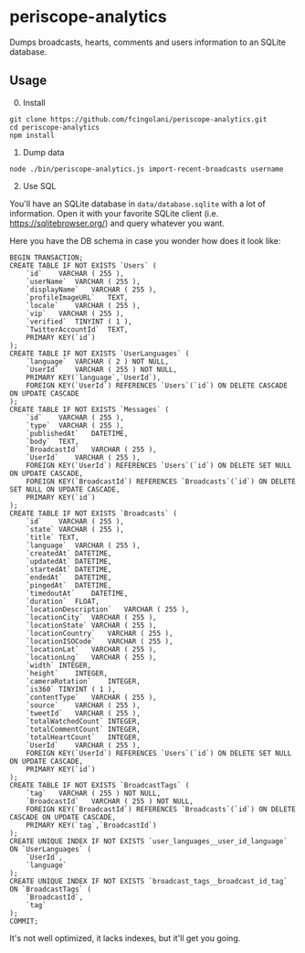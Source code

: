 # periscope-analytics

Dumps broadcasts, hearts, comments and users information to an SQLite database.


## Usage

0. Install

```
git clone https://github.com/fcingolani/periscope-analytics.git
cd periscope-analytics
npm install
```

1. Dump data

```
node ./bin/periscope-analytics.js import-recent-broadcasts username
```

2. Use SQL

You'll have an SQLite database in `data/database.sqlite` with a lot of information. Open it with your favorite SQLite client (i.e. https://sqlitebrowser.org/) and query whatever you want.

Here you have the DB schema in case you wonder how does it look like:

```
BEGIN TRANSACTION;
CREATE TABLE IF NOT EXISTS `Users` (
	`id`	VARCHAR ( 255 ),
	`userName`	VARCHAR ( 255 ),
	`displayName`	VARCHAR ( 255 ),
	`profileImageURL`	TEXT,
	`locale`	VARCHAR ( 255 ),
	`vip`	VARCHAR ( 255 ),
	`verified`	TINYINT ( 1 ),
	`TwitterAccountId`	TEXT,
	PRIMARY KEY(`id`)
);
CREATE TABLE IF NOT EXISTS `UserLanguages` (
	`language`	VARCHAR ( 2 ) NOT NULL,
	`UserId`	VARCHAR ( 255 ) NOT NULL,
	PRIMARY KEY(`language`,`UserId`),
	FOREIGN KEY(`UserId`) REFERENCES `Users`(`id`) ON DELETE CASCADE ON UPDATE CASCADE
);
CREATE TABLE IF NOT EXISTS `Messages` (
	`id`	VARCHAR ( 255 ),
	`type`	VARCHAR ( 255 ),
	`publishedAt`	DATETIME,
	`body`	TEXT,
	`BroadcastId`	VARCHAR ( 255 ),
	`UserId`	VARCHAR ( 255 ),
	FOREIGN KEY(`UserId`) REFERENCES `Users`(`id`) ON DELETE SET NULL ON UPDATE CASCADE,
	FOREIGN KEY(`BroadcastId`) REFERENCES `Broadcasts`(`id`) ON DELETE SET NULL ON UPDATE CASCADE,
	PRIMARY KEY(`id`)
);
CREATE TABLE IF NOT EXISTS `Broadcasts` (
	`id`	VARCHAR ( 255 ),
	`state`	VARCHAR ( 255 ),
	`title`	TEXT,
	`language`	VARCHAR ( 255 ),
	`createdAt`	DATETIME,
	`updatedAt`	DATETIME,
	`startedAt`	DATETIME,
	`endedAt`	DATETIME,
	`pingedAt`	DATETIME,
	`timedoutAt`	DATETIME,
	`duration`	FLOAT,
	`locationDescription`	VARCHAR ( 255 ),
	`locationCity`	VARCHAR ( 255 ),
	`locationState`	VARCHAR ( 255 ),
	`locationCountry`	VARCHAR ( 255 ),
	`locationISOCode`	VARCHAR ( 255 ),
	`locationLat`	VARCHAR ( 255 ),
	`locationLng`	VARCHAR ( 255 ),
	`width`	INTEGER,
	`height`	INTEGER,
	`cameraRotation`	INTEGER,
	`is360`	TINYINT ( 1 ),
	`contentType`	VARCHAR ( 255 ),
	`source`	VARCHAR ( 255 ),
	`tweetId`	VARCHAR ( 255 ),
	`totalWatchedCount`	INTEGER,
	`totalCommentCount`	INTEGER,
	`totalHeartCount`	INTEGER,
	`UserId`	VARCHAR ( 255 ),
	FOREIGN KEY(`UserId`) REFERENCES `Users`(`id`) ON DELETE SET NULL ON UPDATE CASCADE,
	PRIMARY KEY(`id`)
);
CREATE TABLE IF NOT EXISTS `BroadcastTags` (
	`tag`	VARCHAR ( 255 ) NOT NULL,
	`BroadcastId`	VARCHAR ( 255 ) NOT NULL,
	FOREIGN KEY(`BroadcastId`) REFERENCES `Broadcasts`(`id`) ON DELETE CASCADE ON UPDATE CASCADE,
	PRIMARY KEY(`tag`,`BroadcastId`)
);
CREATE UNIQUE INDEX IF NOT EXISTS `user_languages__user_id_language` ON `UserLanguages` (
	`UserId`,
	`language`
);
CREATE UNIQUE INDEX IF NOT EXISTS `broadcast_tags__broadcast_id_tag` ON `BroadcastTags` (
	`BroadcastId`,
	`tag`
);
COMMIT;
```

It's not well optimized, it lacks indexes, but it'll get you going.
